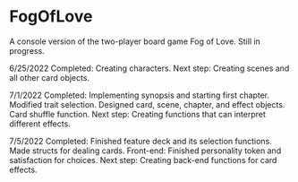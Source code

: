 # FogOfLove
A console version of the two-player board game Fog of Love. Still in progress.

6/25/2022
Completed: Creating characters.
Next step: Creating scenes and all other card objects.

7/1/2022
Completed: Implementing synopsis and starting first chapter. Modified trait selection. Designed card, scene, chapter, and effect objects. Card shuffle function.
Next step: Creating functions that can interpret different effects. 

7/5/2022
Completed: Finished feature deck and its selection functions. Made structs for dealing cards. Front-end: Finished personality token and satisfaction for choices.
Next step: Creating back-end functions for card effects.
